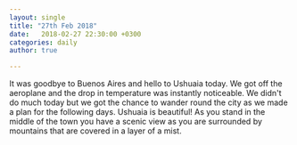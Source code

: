 ```yaml
---
layout: single
title: "27th Feb 2018"
date:   2018-02-27 22:30:00 +0300
categories: daily
author: true

---
```


It was goodbye to Buenos Aires and hello to Ushuaia today. We got off the aeroplane and the drop in temperature was instantly noticeable. We didn't do much today but we got the chance to wander round the city as we made a plan for the following days. Ushuaia is beautiful! As you stand in the middle of the town you have a scenic view as you are surrounded by mountains that are covered in a layer of a mist. 
